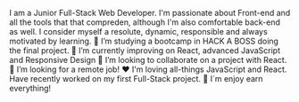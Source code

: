I am a Junior Full-Stack Web Developer. I'm passionate about Front-end and all the tools that that compreden, although I'm also comfortable back-end as well. I consider myself a resolute, dynamic, responsible and always motivated by learning.
🚀 I’m studying a bootcamp in HACK A BOSS  doing the final project.
🌱 I’m currently improving on React, advanced JavaScript and Responsive Design
👯 I’m looking to collaborate on a project with React.
🔭 I’m looking for a remote job!
♥️ I'm loving all-things JavaScript and React. Have recently worked on my first Full-Stack project.
🥰 I´m enjoy earn everything!
